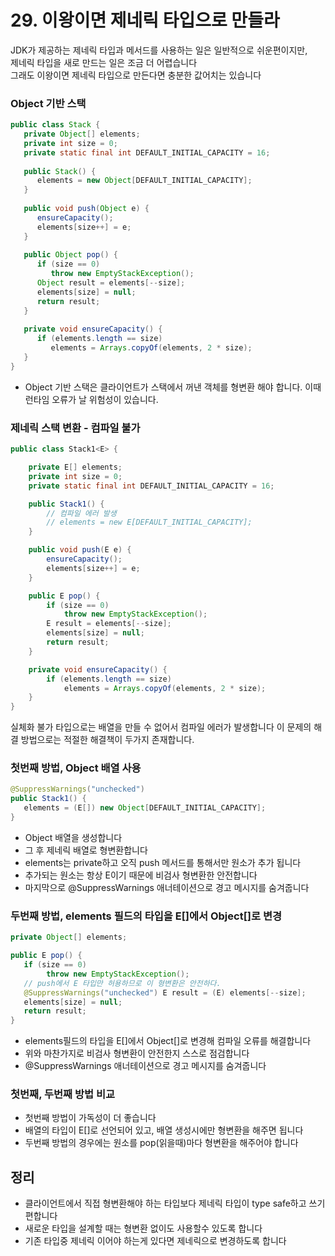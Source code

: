 # 29. 이왕이면 제네릭 타입으로 만들라
JDK가 제공하는 제네릭 타입과 메서드를 사용하는 일은 일반적으로 쉬운편이지만,<br/>
제네릭 타입을 새로 만드는 일은 조금 더 어렵습니다 <br/>
그래도 이왕이면 제네릭 타입으로 만든다면 충분한 값어치는 있습니다

### Object 기반 스택

```java
public class Stack {
   private Object[] elements;
   private int size = 0;
   private static final int DEFAULT_INITIAL_CAPACITY = 16;
 
   public Stack() {
      elements = new Object[DEFAULT_INITIAL_CAPACITY];
   }
 
   public void push(Object e) {
      ensureCapacity();
      elements[size++] = e;
   }
 
   public Object pop() {
      if (size == 0)
         throw new EmptyStackException();
      Object result = elements[--size];
      elements[size] = null;
      return result;
   }
 
   private void ensureCapacity() {
      if (elements.length == size)
         elements = Arrays.copyOf(elements, 2 * size);
   }
}
```

* Object 기반 스택은 클라이언트가 스택에서 꺼낸 객체를 형변환 해야 합니다. 이때 런타임 오류가 날 위험성이 있습니다.


### 제네릭 스택 변환 - 컴파일 불가

```java
public class Stack1<E> {

    private E[] elements;
    private int size = 0;
    private static final int DEFAULT_INITIAL_CAPACITY = 16;

    public Stack1() {
        // 컴파일 에러 발생
        // elements = new E[DEFAULT_INITIAL_CAPACITY];
    }

    public void push(E e) {
        ensureCapacity();
        elements[size++] = e;
    }

    public E pop() {
        if (size == 0)
            throw new EmptyStackException();
        E result = elements[--size];
        elements[size] = null;
        return result;
    }

    private void ensureCapacity() {
        if (elements.length == size)
            elements = Arrays.copyOf(elements, 2 * size);
    }
}

```

실체화 불가 타입으로는 배열을 만들 수 없어서 컴파일 에러가 발생합니다
이 문제의 해결 방법으로는 적절한 해결책이 두가지 존재합니다.

### 첫번째 방법, Object 배열 사용

```java
@SuppressWarnings("unchecked")
public Stack1() {
   elements = (E[]) new Object[DEFAULT_INITIAL_CAPACITY];
}
```

* Object 배열을 생성합니다
* 그 후 제네릭 배열로 형변환합니다
* elements는 private하고 오직 push 메서드를 통해서만 원소가 추가 됩니다
* 추가되는 원소는 항상 E이기 때문에 비검사 형변환한 안전합니다
* 마지막으로 @SuppressWarnings 애너테이션으로 경고 메시지를 숨겨줍니다

### 두번째 방법, elements 필드의 타입을 E[]에서 Object[]로 변경

```java
private Object[] elements;

public E pop() {
   if (size == 0)
		throw new EmptyStackException();
   // push에서 E 타입만 허용하므로 이 형변환은 안전하다.
   @SuppressWarnings("unchecked") E result = (E) elements[--size];
   elements[size] = null;
   return result;
}
```

* elements필드의 타입을 E[]에서 Object[]로 변경해 컴파일 오류를 해결합니다
* 위와 마찬가지로 비검사 형변환이 안전한지 스스로 점검합니다
* @SuppressWarnings 애너테이션으로 경고 메시지를 숨겨줍니다

### 첫번째, 두번째 방법 비교
* 첫번째 방법이  가독성이 더 좋습니다
* 배열의 타입이 E[]로 선언되어 있고, 배열 생성시에만 형변환을 해주면 됩니다
* 두번째 방법의 경우에는 원소를 pop(읽을때)마다 형변환을 해주어야 합니다


## 정리
* 클라이언트에서 직접 형변환해야 하는 타입보다 제네릭 타입이 type safe하고 쓰기 편합니다
* 새로운 타입을 설계할 때는 형변환 없이도 사용할수 있도록 합니다
* 기존 타입중 제네릭 이어야 하는게 있다면 제네릭으로 변경하도록 합니다
